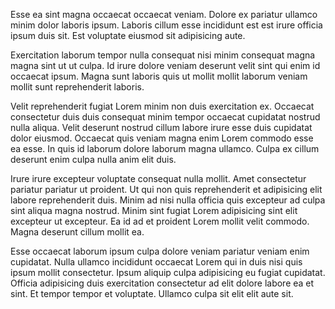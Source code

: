 <!--
description: blog article
template: article.html
appendToTarget: true
title: Unlock Your Imagination
subtitle: and liberate your mind
image: chain-key-lock-39624.jpg
activeHeaderItem: 3
callback:
  - article.js
  - showCurrentPageInHeader.js
category:
  - Web Development
  - HTML
-->
Esse ea sint magna occaecat occaecat veniam. Dolore ex pariatur ullamco minim dolor laboris ipsum. Laboris cillum esse incididunt est est irure officia ipsum duis sit. Est voluptate eiusmod sit adipisicing aute.
<!-- end -->
Exercitation laborum tempor nulla consequat nisi minim consequat magna magna sint ut ut culpa. Id irure dolore veniam deserunt velit sint qui enim id occaecat ipsum. Magna sunt laboris quis ut mollit mollit laborum veniam mollit sunt reprehenderit laboris.

Velit reprehenderit fugiat Lorem minim non duis exercitation ex. Occaecat consectetur duis duis consequat minim tempor occaecat cupidatat nostrud nulla aliqua. Velit deserunt nostrud cillum labore irure esse duis cupidatat dolor eiusmod. Occaecat quis veniam magna enim Lorem commodo esse ea esse. In quis id laborum dolore laborum magna ullamco. Culpa ex cillum deserunt enim culpa nulla anim elit duis.

Irure irure excepteur voluptate consequat nulla mollit. Amet consectetur pariatur pariatur ut proident. Ut qui non quis reprehenderit et adipisicing elit labore reprehenderit duis. Minim ad nisi nulla officia quis excepteur ad culpa sint aliqua magna nostrud. Minim sint fugiat Lorem adipisicing sint elit excepteur ut excepteur. Ea id ad et proident Lorem mollit velit commodo. Magna deserunt cillum mollit ea.

Esse occaecat laborum ipsum culpa dolore veniam pariatur veniam enim cupidatat. Nulla ullamco incididunt occaecat Lorem qui in duis nisi quis ipsum mollit consectetur. Ipsum aliquip culpa adipisicing eu fugiat cupidatat. Officia adipisicing duis exercitation consectetur ad elit dolore labore ea et sint. Et tempor tempor et voluptate. Ullamco culpa sit elit elit aute sit.

